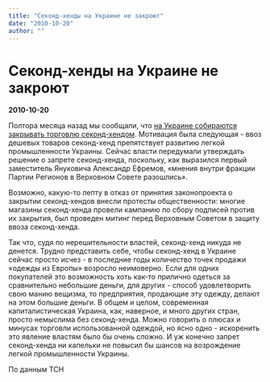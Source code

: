 ```yaml
---
title: "Секонд-хенды на Украине не закроют"
date: "2010-10-20"
author: ""
---
```


# Секонд-хенды на Украине не закроют

**2010-10-20** 

Полтора месяца назад мы сообщали, что [на Украине собираются закрывать торговлю секонд-хендом](/2694.html). Мотивация была следующая - ввоз дешевых товаров секонд-хенд препятствует развитию легкой промышленности Украины. Сейчас власти передумали утверждать решение о запрете секонд-хенда, поскольку, как выразился первый заместитель Януковича Александр Ефремов, «мнения внутри фракции Партии Регионов в Верховном Совете разошлись».

Возможно, какую-то лепту в отказ от принятия законопроекта о закрытии секонд-хендов внесли протесты общественности: многие магазины секонд-хенда провели кампанию по сбору подписей против их закрытия, был проведен митинг перед Верховным Советом в защиту ввоза секонд-хенда.

Так что, судя по нерешительности властей, секонд-хенд никуда не денется. Трудно представить себе, чтобы секонд-хенд в Украине сейчас просто исчез - в последние годы количество точек продажи «одежды из Европы» возросло неимоверно. Если для одних покупателей это возможность хоть как-то прилично одеться за сравнительно небольшие деньги, для других - способ удовлетворить свою манию вещизма, то предприятия, продающие эту одежду, делают на этом большие деньги. В общем и целом, современная капиталистическая Украина, как, наверное, и много других стран, просто немыслима без секонд-хенда. Можно говорить о плюсах и минусах торговли использованной одеждой, но ясно одно - искоренить это явление властям было бы очень сложно. И уж конечно запрет секонд-хенда ни капельки не повысил бы шансов на возрождение легкой промышленности Украины.

По данным ТСН